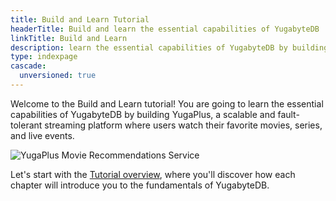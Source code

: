 ```yaml
---
title: Build and Learn Tutorial
headerTitle: Build and learn the essential capabilities of YugabyteDB
linkTitle: Build and Learn
description: learn the essential capabilities of YugabyteDB by building YugaPlus, a scalable and fault-tolerant streaming platform
type: indexpage
cascade:
  unversioned: true
---
```


Welcome to the Build and Learn tutorial! You are going to learn the essential capabilities of YugabyteDB by building YugaPlus, a scalable and fault-tolerant streaming platform where users watch their favorite movies, series, and live events.

![YugaPlus Movie Recommendations Service](/images/tutorials/build-and-learn/build-and-learn-main-app-screenshot.png)

Let's start with the [Tutorial overview](./overview), where you'll discover how each chapter will introduce you to the fundamentals of YugabyteDB.

